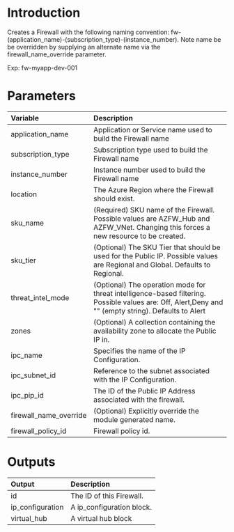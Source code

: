 # Introduction 
Creates a Firewall with the following naming convention: fw-(application_name)-(subscription_type)-(instance_number). Note name be be overridden by supplying an alternate name via the firewall_name_override parameter.

Exp: fw-myapp-dev-001

# Parameters
| Variable      | Description |
| :---        |    :----   |
| application_name      | Application or Service name used to build the Firewall name       |
| subscription_type   | Subscription type used to build the Firewall name        |
| instance_number   | Instance number used to build the Firewall name        |
| location   | The Azure Region where the Firewall should exist.        |
| sku_name   | (Required) SKU name of the Firewall. Possible values are AZFW_Hub and AZFW_VNet. Changing this forces a new resource to be created.        |
| sku_tier   | (Optional) The SKU Tier that should be used for the Public IP. Possible values are Regional and Global. Defaults to Regional.        |
| threat_intel_mode   | (Optional) The operation mode for threat intelligence-based filtering. Possible values are: Off, Alert,Deny and "" (empty string). Defaults to Alert        |
| zones  | (Optional) A collection containing the availability zone to allocate the Public IP in.        |
| ipc_name   | Specifies the name of the IP Configuration.     |
| ipc_subnet_id   | Reference to the subnet associated with the IP Configuration.     |
| ipc_pip_id   |  The ID of the Public IP Address associated with the firewall.     || tags   | (Optional) A mapping of tags to assign to the resource.     |
| firewall_name_override   |  (Optional) Explicitly override the module generated name.        |
| firewall_policy_id   |  Firewall policy id.        |

# Outputs
| Output      | Description |
| :---        |    :----   |
| id   | The ID of this Firewall. |
| ip_configuration   | A ip_configuration block. |
| virtual_hub   |  A virtual hub block |